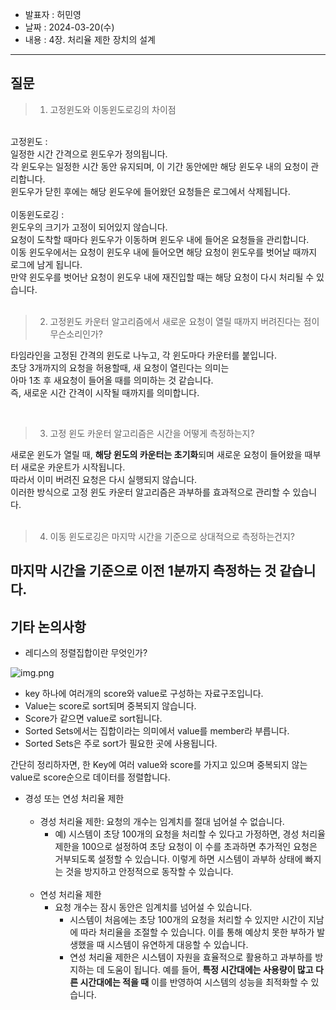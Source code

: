 - 발표자 : 허민영
- 날짜 : 2024-03-20(수)
- 내용 : 4장. 처리율 제한 장치의 설계

---
## 질문
> 1. 고정윈도와 이동윈도로깅의 차이점

<br>
고정윈도 :<br>
일정한 시간 간격으로 윈도우가 정의됩니다.<br>
각 윈도우는 일정한 시간 동안 유지되며, 이 기간 동안에만 해당 윈도우 내의 요청이 관리합니다.<br>
윈도우가 닫힌 후에는 해당 윈도우에 들어왔던 요청들은 로그에서 삭제됩니다.<br>

<br>
이동윈도로깅 :<br>
윈도우의 크기가 고정이 되어있지 않습니다.<br>
요청이 도착할 때마다 윈도우가 이동하며 윈도우 내에 들어온 요청들을 관리합니다.<br>
이동 윈도우에서는 요청이 윈도우 내에 들어오면 해당 요청이 윈도우를 벗어날 때까지 로그에 남게 됩니다.<br>
만약 윈도우를 벗어난 요청이 윈도우 내에 재진입할 때는 해당 요청이 다시 처리될 수 있습니다.<br>
<br>

> 2. 고정윈도 카운터 알고리즘에서 새로운 요청이 열릴 때까지 버려진다는 점이 무슨소리인가?

타임라인을 고정된 간격의 윈도로 나누고, 각 윈도마다 카운터를 붙입니다.<br>
초당 3개까지의 요청을 허용할때, 새 요청이 열린다는 의미는 <br>
아마 1초 후 새요청이 들어올 때를 의미하는 것 같습니다.<br>
즉, 새로운 시간 간격이 시작될 때까지를 의미합니다.

<br>

> 3. 고정 윈도 카운터 알고리즘은 시간을 어떻게 측정하는지?

새로운 윈도가 열릴 때, **해당 윈도의 카운터는 초기화**되며 새로운 요청이 들어왔을 때부터 새로운 카운트가 시작됩니다.<br>
따라서 이미 버려진 요청은 다시 실행되지 않습니다.<br>
이러한 방식으로 고정 윈도 카운터 알고리즘은 과부하를 효과적으로 관리할 수 있습니다.<br>
<br>

> 4. 이동 윈도로깅은 마지막 시간을 기준으로 상대적으로 측정하는건지?

마지막 시간을 기준으로 이전 1분까지 측정하는 것 같습니다.
<br>
---
## 기타 논의사항

- 레디스의 정렬집합이란 무엇인가?

![img.png](images/minyoung/Redis_Sorted_Sets.png)
  - key 하나에 여러개의 score와 value로 구성하는 자료구조입니다.
  - Value는 score로 sort되며 중복되지 않습니다. 
  - Score가 같으면 value로 sort됩니다. 
  - Sorted Sets에서는 집합이라는 의미에서 value를 member라 부릅니다. 
  - Sorted Sets은 주로 sort가 필요한 곳에 사용됩니다.

 간단히 정리하자면, 한 Key에 여러 value와 score를 가지고 있으며 중복되지 않는 value로 score순으로 데이터를 정렬합니다.


- 경성 또는 연성 처리율 제한<br><br>
  - 경성 처리율 제한: 요청의 개수는 임계치를 절대 넘어설 수 없습니다.
    - 예) 시스템이 초당 100개의 요청을 처리할 수 있다고 가정하면, 경성 처리율 제한을 100으로 설정하여 초당 요청이 이 수를 초과하면 추가적인 요청은 거부되도록 설정할 수 있습니다. 이렇게 하면 시스템이 과부하 상태에 빠지는 것을 방지하고 안정적으로 동작할 수 있습니다.
      <br><br>
  - 연성 처리율 제한
    - 요청 개수는 잠시 동안은 임계치를 넘어설 수 있습니다.
      - 시스템이 처음에는 초당 100개의 요청을 처리할 수 있지만 시간이 지남에 따라 처리율을 조절할 수 있습니다. 이를 통해 예상치 못한 부하가 발생했을 때 시스템이 유연하게 대응할 수 있습니다.
      - 연성 처리율 제한은 시스템이 자원을 효율적으로 활용하고 과부하를 방지하는 데 도움이 됩니다. 예를 들어, **특정 시간대에는 사용량이 많고 다른 시간대에는 적을 때** 이를 반영하여 시스템의 성능을 최적화할 수 있습니다.